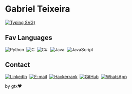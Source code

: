 # Gabriel Teixeira 

[![Typing SVG](https://readme-typing-svg.demolab.com?font=Fira+Code&pause=1000&color=0ECBF7&background=1B53FF00&center=true&vCenter=true&random=false&width=435&lines=Back-End+and+Games+developer;1.5yr+of+coding+experience;The+best+problem+solver;Welcome+to+my+GitHub+Profile+%3A))](https://git.io/typing-svg)

## Fav Languages

![Python](https://img.shields.io/badge/Python-0D1117?style=for-the-badge&logo=python)&nbsp;
![C](https://img.shields.io/badge/C-0D1117?style=for-the-badge&logo=c)&nbsp;
![C#](https://img.shields.io/badge/C%23-0D1117?style=for-the-badge&logo=c-sharp&logoColor=823085)&nbsp;
![Java](https://img.shields.io/badge/Java-0D1117?style=for-the-badge&logo=java)&nbsp;
![JavaScript](https://img.shields.io/badge/JavaScript-0D1117?style=for-the-badge&logo=javascript)&nbsp;

## Contact
[![LinkedIn](https://img.shields.io/badge/LinkedIn-0077B5?style=for-the-badge&logo=linkedin&logoColor=white)](https://www.linkedin.com/in/gabriel-ct/)&nbsp;
[![E-mail](https://img.shields.io/badge/-Email-000?style=for-the-badge&logo=microsoft-outlook&logoColor=007BFF)](mailto:charlesgabriel102@gmail.com)&nbsp;
[![Hackerrank](https://img.shields.io/badge/-Hackerrank-2EC866?style=for-the-badge&logo=HackerRank&logoColor=white)](https://hackerrank.com/profile/charlesgabriel11)&nbsp;
[![GitHub](https://img.shields.io/badge/GitHub-100000?style=for-the-badge&logo=github&logoColor=white)](https://github.com/hyperGT)&nbsp;
[![WhatsApp](https://img.shields.io/badge/WhatsApp-25D366?style=for-the-badge&logo=whatsapp&logoColor=white)](https://wa.me/+5521966462979)&nbsp;

by gtx❤️

